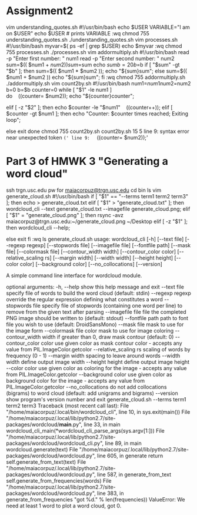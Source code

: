 # Assignment2
vim understanding_quotes.sh
#!/usr/bin/bash
echo $USER
VARIABLE="I am on $USER"
echo $USER # prints VARIABLE
:wq
chmod 755 understanding_quotes.sh
./understanding_quotes.sh
vim processes.sh
#!/usr/bin/bash
myvar=$( ps -ef | grep $USER)
echo $myvar
:wq
chmod 755 processes.sh
./processes.sh
vim addormultiply.sh
#!/usr/bin/bash
read -p "Enter first number: " num1
read -p "Enter second number: " num2
sum=$(( $num1 + $num2 ))
sum=$sum
echo $sum
b=20
b=$b
  if [ "$sum" -gt "$b" ];
then
   sum=$(( $num1 * $num2 ));
echo "${sum}sum";
  else
   sum=$(( $num1 + $num2 ))
echo "${sum}sum";
  fi
  :wq
chmod 755 addormultiply.sh
./addormultiply.sh
vim count2by.sh
#!/usr/bin/bash 
num1=$num1 
num2=$num2 
b=0 
b=$b 
counter=0 
while [ "$1" -le num1 ]  
do 
   ((counter= $num2)); 
echo "${counter}counter"; 
 
elif [ -z "$2" ]; then 
   echo $counter -le "$num1" 
      ((counter++)); 
elif [ $counter -gt $num1 ]; then 
   echo "Counter: $counter times reached; Exiting loop"; 
 
else 
exit 
done 
chmod 755 count2by.sh
count2by.sh 15 5
line 9: syntax error near unexpected token `('
line 9: `   ((counter= $num2));'

# Part 3 of HMWK 3 "Generating a word cloud"
ssh trgn.usc.edu
pw for maiacorpuz@trgn.usc.edu
cd bin
ls
vim generate_cloud.sh
#!/usr/bin/bash 
if [ "$1" == "--terms term1 term2 term3" ]; then 
echo > generate_cloud.txt 
elif [ "$1" > "generate_cloud.txt" ]; then 
   wordcloud_cli --text generate_cloud.txt --imagefile generate_cloud.png; 
elif [ "$1" = "generate_cloud.png" ]; then 
   rsync -avz maiacorpuz@trgn.usc.edu:~/generate_cloud.png ~/Desktop 
elif [ -z "$1" ]; then 
   wordcloud_cli --help; 
 
else 
exit 
fi
:wq
ls
generate_cloud.sh
usage: wordcloud_cli [-h] [--text file] [--regexp regexp] [--stopwords file]
                     [--imagefile file] [--fontfile path] [--mask file]
                     [--colormask file] [--contour_width width]
                     [--contour_color color] [--relative_scaling rs]
                     [--margin width] [--width width] [--height height]
                     [--color color] [--background color] [--no_collocations]
                     [--version]

A simple command line interface for wordcloud module.

optional arguments:
  -h, --help            show this help message and exit
  --text file           specify file of words to build the word cloud
                        (default: stdin)
  --regexp regexp       override the regular expression defining what
                        constitutes a word
  --stopwords file      specify file of stopwords (containing one word per
                        line) to remove from the given text after parsing
  --imagefile file      file the completed PNG image should be written to
                        (default: stdout)
  --fontfile path       path to font file you wish to use (default:
                        DroidSansMono)
  --mask file           mask to use for the image form
  --colormask file      color mask to use for image coloring
  --contour_width width
                        if greater than 0, draw mask contour (default: 0)
  --contour_color color
                        use given color as mask contour color - accepts any
                        value from PIL.ImageColor.getcolor
  --relative_scaling rs
                        scaling of words by frequency (0 - 1)
  --margin width        spacing to leave around words
  --width width         define output image width
  --height height       define output image height
  --color color         use given color as coloring for the image - accepts
                        any value from PIL.ImageColor.getcolor
  --background color    use given color as background color for the image -
                        accepts any value from PIL.ImageColor.getcolor
  --no_collocations     do not add collocations (bigrams) to word cloud
                        (default: add unigrams and bigrams)
  --version             show program's version number and exit
  generate_cloud.sh --terms term1 term2 term3
  Traceback (most recent call last):
  File "/home/maiacorpuz/.local/bin/wordcloud_cli", line 10, in <module>
    sys.exit(main())
  File "/home/maiacorpuz/.local/lib/python2.7/site-packages/wordcloud/__main__.py", line 33, in main
    wordcloud_cli_main(*wordcloud_cli_parse_args(sys.argv[1:]))
  File "/home/maiacorpuz/.local/lib/python2.7/site-packages/wordcloud/wordcloud_cli.py", line 89, in main
    wordcloud.generate(text)
  File "/home/maiacorpuz/.local/lib/python2.7/site-packages/wordcloud/wordcloud.py", line 605, in generate
    return self.generate_from_text(text)
  File "/home/maiacorpuz/.local/lib/python2.7/site-packages/wordcloud/wordcloud.py", line 587, in generate_from_text
    self.generate_from_frequencies(words)
  File "/home/maiacorpuz/.local/lib/python2.7/site-packages/wordcloud/wordcloud.py", line 383, in generate_from_frequencies
    "got %d." % len(frequencies))
ValueError: We need at least 1 word to plot a word cloud, got 0.
